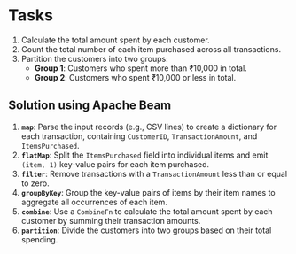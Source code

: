 # Tasks

1. Calculate the total amount spent by each customer.
2. Count the total number of each item purchased across all transactions.
3. Partition the customers into two groups:
   - **Group 1**: Customers who spent more than ₹10,000 in total.
   - **Group 2**: Customers who spent ₹10,000 or less in total.

## Solution using Apache Beam

1. **`map`**: Parse the input records (e.g., CSV lines) to create a dictionary for each transaction, containing `CustomerID`, `TransactionAmount`, and `ItemsPurchased`.
2. **`flatMap`**: Split the `ItemsPurchased` field into individual items and emit `(item, 1)` key-value pairs for each item purchased.
3. **`filter`**: Remove transactions with a `TransactionAmount` less than or equal to zero.
4. **`groupByKey`**: Group the key-value pairs of items by their item names to aggregate all occurrences of each item.
5. **`combine`**: Use a `CombineFn` to calculate the total amount spent by each customer by summing their transaction amounts.
6. **`partition`**: Divide the customers into two groups based on their total spending.
